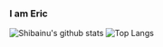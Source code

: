 ### I am Eric


![Shibainu's github stats](https://github-readme-stats.vercel.app/api?username=Eric101201&show_icons=true&theme=cobalt)
![Top Langs](https://github-readme-stats.vercel.app/api/top-langs/?username=Eric101201&layout=compact&theme=cobalt&langs_count=10)
